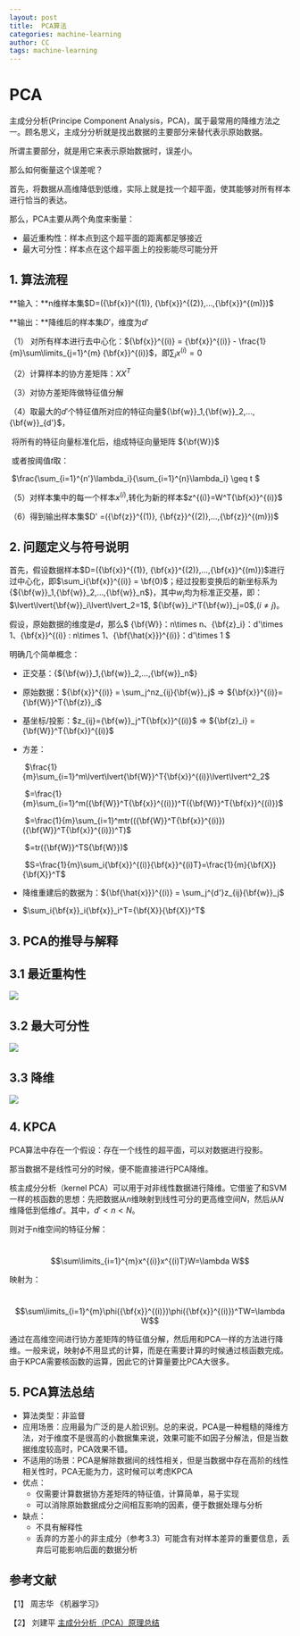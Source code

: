 ```yaml
---
layout: post
title:  PCA算法
categories: machine-learning
author: CC
tags: machine-learning
---
```


# PCA

主成分分析(Principe Component Analysis，PCA)，属于最常用的降维方法之一。顾名思义，主成分分析就是找出数据的主要部分来替代表示原始数据。

所谓主要部分，就是用它来表示原始数据时，误差小。

那么如何衡量这个误差呢？

首先，将数据从高维降低到低维，实际上就是找一个超平面，使其能够对所有样本进行恰当的表达。

那么，PCA主要从两个角度来衡量：

- 最近重构性：样本点到这个超平面的距离都足够接近
- 最大可分性：样本点在这个超平面上的投影能尽可能分开



## 1. 算法流程

**输入：**n维样本集$D=({\bf{x}}^{(1)}, {\bf{x}}^{(2)},...,{\bf{x}}^{(m)})$

**输出：**降维后的样本集$D'$，维度为$d'$

（1） 对所有样本进行去中心化：${\bf{x}}^{(i)} = {\bf{x}}^{(i)} - \frac{1}{m}\sum\limits_{j=1}^{m} {\bf{x}}^{(i)}$，即$\sum_ix^{(i)} = 0$

（2）计算样本的协方差矩阵：$XX^T$

（3）对协方差矩阵做特征值分解

（4）取最大的$d'$个特征值所对应的特征向量${\bf{w}}_1,{\bf{w}}_2,...,{\bf{w}}_{d'}$，

​	将所有的特征向量标准化后，组成特征向量矩阵 ${\bf{W}}$

​	或者按阈值$t$取：

​				$\frac{\sum_{i=1}^{n'}\lambda_i}{\sum_{i=1}^{n}\lambda_i} \geq t ​$

（5）对样本集中的每一个样本$x^{(i)}$,转化为新的样本$z^{(i)}=W^T{\bf{x}}^{(i)}$

（6）得到输出样本集$D' =({\bf{z}}^{(1)}, {\bf{z}}^{(2)},...,{\bf{z}}^{(m)})$



## 2. 问题定义与符号说明

首先，假设数据样本$D=({\bf{x}}^{(1)}, {\bf{x}}^{(2)},...,{\bf{x}}^{(m)})$进行过中心化，即$\sum_i{\bf{x}}^{(i)} = \bf{0}$；经过投影变换后的新坐标系为{${\bf{w}}_1,{\bf{w}}_2,...,{\bf{w}}_n$}，其中$w_i$均为标准正交基，即：$\lvert\lvert{\bf{w}}_i\lvert\lvert_2=1$, ${\bf{w}}_i^T{\bf{w}}_j=0$,$(i\neq j)$。

假设，原始数据的维度是$d$，那么$ {\bf{W}}：n\times n$、${\bf{z}_i}：d'\times 1$、${\bf{x}}^{(i)} : n\times 1$、${\bf{\hat{x}}}^{(i)}：d'\times 1 $

明确几个简单概念：

- 正交基：{${\bf{w}}_1,{\bf{w}}_2,...,{\bf{w}}_n$}

- 原始数据：${\bf{x}}^{(i)} = \sum_j^nz_{ij}{\bf{w}}_j$ => ${\bf{x}}^{(i)}= {\bf{W}}^T{\bf{z}}_i$

- 基坐标/投影：$z_{ij}={\bf{w}}_j^T{\bf{x}}^{(i)}$ =>  ${\bf{z}_i} = {\bf{W}}^T{\bf{x}}^{(i)}$

- 方差：

  ​	$\frac{1}{m}\sum_{i=1}^m\lvert\lvert{\bf{W}}^T{\bf{x}}^{(i)}\lvert\lvert^2_2$

  ​					$=\frac{1}{m}\sum_{i=1}^m({\bf{W}}^T{\bf{x}}^{(i)})^T({\bf{W}}^T{\bf{x}}^{(i)})$

  ​					$=\frac{1}{m}\sum_{i=1}^mtr(({\bf{W}}^T{\bf{x}}^{(i)})({\bf{W}}^T{\bf{x}}^{(i)})^T)$

  ​					$=tr({\bf{W}}^TS{\bf{W}})$

  ​	$S=\frac{1}{m}\sum_i{\bf{x}}^{(i)}{\bf{x}}^{(i)T}=\frac{1}{m}{\bf{X}}{\bf{X}}^T​$

- 降维重建后的数据为：${\bf{\hat{x}}}^{(i)} = \sum_j^{d'}z_{ij}{\bf{w}}_j$

- $\sum_i{\bf{x}}_i{\bf{x}}_i^T={\bf{X}}{\bf{X}}^T$





## 3. PCA的推导与解释

## 3.1 最近重构性

![](https://raw.githubusercontent.com/clhchtcjj/Pit-for-Typora/master/PCA-1.jpg)

## 3.2 最大可分性

![](https://raw.githubusercontent.com/clhchtcjj/Pit-for-Typora/master/PCA-2.jpg)

## 3.3 降维 

![](https://raw.githubusercontent.com/clhchtcjj/Pit-for-Typora/master/PCA-3.jpg)



## 4. KPCA

PCA算法中存在一个假设：存在一个线性的超平面，可以对数据进行投影。

那当数据不是线性可分的时候，便不能直接进行PCA降维。

核主成分分析（kernel PCA）可以用于对非线性数据进行降维。它借鉴了和SVM一样的核函数的思想：先把数据从$n$维映射到线性可分的更高维空间$N$，然后从$N$维降低到低维$d'$。其中，$d'<n<N$。

则对于n维空间的特征分解：

​				$$\sum\limits_{i=1}^{m}x^{(i)}x^{(i)T}W=\lambda W$$

映射为：

​				$$\sum\limits_{i=1}^{m}\phi({\bf{x}}^{(i)})\phi({\bf{x}}^{(i)})^TW=\lambda W$$

通过在高维空间进行协方差矩阵的特征值分解，然后用和PCA一样的方法进行降维。一般来说，映射$\phi$不用显式的计算，而是在需要计算的时候通过核函数完成。由于KPCA需要核函数的运算，因此它的计算量要比PCA大很多。



## 5. PCA算法总结

- 算法类型：非监督
- 应用场景：应用最为广泛的是人脸识别。总的来说，PCA是一种粗糙的降维方法，对于维度不是很高的小数据集来说，效果可能不如因子分解法，但是当数据维度较高时，PCA效果不错。
- 不适用的场景：PCA是解除数据间的线性相关，但是当数据中存在高阶的线性相关性时，PCA无能为力，这时候可以考虑KPCA
- 优点：
  - 仅需要计算数据协方差矩阵的特征值，计算简单，易于实现
  - 可以消除原始数据成分之间相互影响的因素，便于数据处理与分析
- 缺点：
  - 不具有解释性
  - 丢弃的方差小的非主成分（参考3.3）可能含有对样本差异的重要信息，丢弃后可能影响后面的数据分析



## 参考文献

【1】 周志华 《机器学习》

【2】 刘建平 [主成分分析（PCA）原理总结](https://github.com/clhchtcjj/Pit-for-Typora/blob/master/PCA-1.jpg)